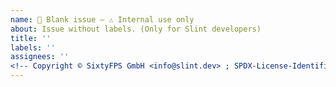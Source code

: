 ```yaml
---
name: 🚧 Blank issue — ⚠️ Internal use only
about: Issue without labels. (Only for Slint developers)
title: ''
labels: ''
assignees: ''
<!-- Copyright © SixtyFPS GmbH <info@slint.dev> ; SPDX-License-Identifier: GPL-3.0-only OR LicenseRef-Slint-Royalty-free-2.0 OR LicenseRef-Slint-Software-3.0 -->
---
```

